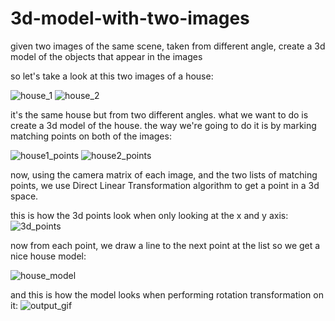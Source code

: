 # 3d-model-with-two-images
given two images of the same scene, taken from different angle, create a 3d model of the objects that appear in the images

so let's take a look at this two images of a house:

![house_1](https://user-images.githubusercontent.com/73134488/181602906-6a9796b4-a147-44d8-b86c-2f33a2abda23.png)
![house_2](https://user-images.githubusercontent.com/73134488/181603103-a912f0b2-b9e3-4c06-a580-38c1f5c3257a.png)

it's the same house but from two different angles. 
what we want to do is create a 3d model of the house. 
the way we're going to do it is by marking matching points on both of the images:

![house1_points](https://user-images.githubusercontent.com/73134488/181607430-a1c6d6d0-c302-4513-93d1-e23974db8f60.jpg)
![house2_points](https://user-images.githubusercontent.com/73134488/181607497-457b0336-845a-449b-89d2-4e0ad96250c5.jpg)

now, using the camera matrix of each image, and the two lists of matching points, we use Direct Linear Transformation algorithm to get a point in a 3d space.

this is how the 3d points look when only looking at the x and y axis:
![3d_points](https://user-images.githubusercontent.com/73134488/181612561-fca26bb3-c4ec-4913-8d02-c9bce020e416.jpg)

now from each point, we draw a line to the next point at the list so we get a nice house model:

![house_model](https://user-images.githubusercontent.com/73134488/181612910-76c7c5c3-1309-4354-9250-36052291d0ba.jpg)


and this is how the model looks when performing rotation transformation on it:
![output_gif](https://user-images.githubusercontent.com/73134488/181613002-c00e92cb-4547-4b30-bf6a-eb93e5d5893b.gif)


